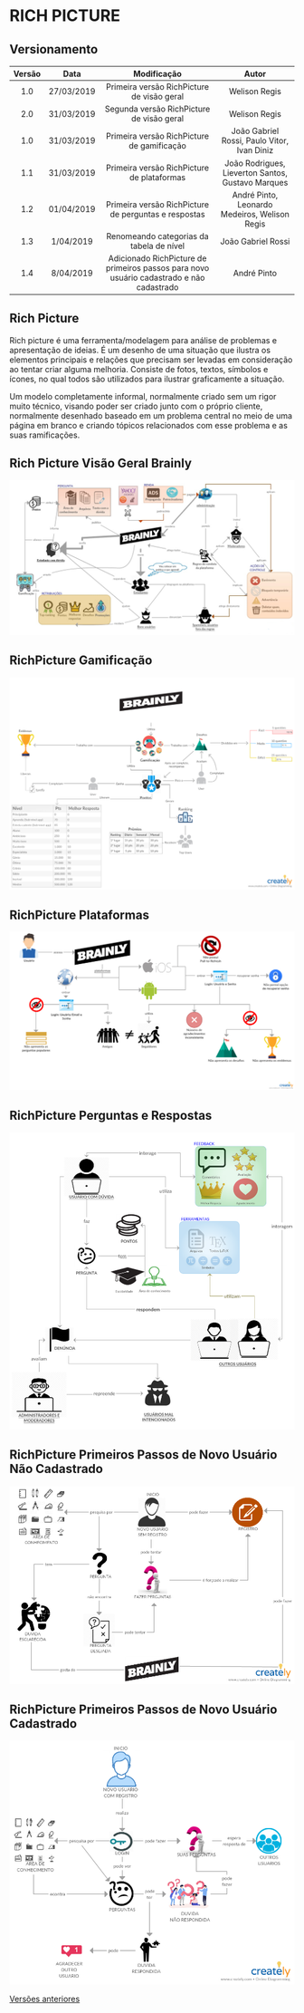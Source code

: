 # RICH PICTURE

## Versionamento

|  Versão | Data | Modificação | Autor |
|  :------: | :------: | :------: | :------: |
| 1.0 | 27/03/2019 | Primeira versão RichPicture de visão geral | Welison Regis |
| 2.0 | 31/03/2019 | Segunda versão RichPicture de visão geral | Welison Regis |
| 1.0 | 31/03/2019 | Primeira versão RichPicture de gamificação | João Gabriel Rossi, Paulo Vitor, Ivan Diniz |
| 1.1 | 31/03/2019 | Primeira versão RichPicture de plataformas | João Rodrigues, Lieverton Santos, Gustavo Marques |
| 1.2 | 01/04/2019 | Primeira versão RichPicture de perguntas e respostas | André Pinto, Leonardo Medeiros, Welison Regis |
| 1.3 | 1/04/2019 | Renomeando categorias da tabela de nível | João Gabriel Rossi|
| 1.4 | 8/04/2019 | Adicionado RichPicture de primeiros passos para novo usuário cadastrado e não cadastrado | André Pinto |

## Rich Picture

Rich picture é uma ferramenta/modelagem para análise de problemas e apresentação de ideias.
É um desenho de uma situação que ilustra os elementos principais e relações que precisam ser levadas em consideração ao tentar criar alguma melhoria. Consiste de fotos, textos, símbolos e ícones, no qual todos são utilizados para ilustrar graficamente a situação.

Um modelo completamente informal, normalmente criado sem um rigor muito técnico, visando poder ser criado junto com o próprio cliente, normalmente desenhado baseado em um problema central no meio de uma página em branco e criando tópicos relacionados com esse problema e as suas ramificações.


## Rich Picture Visão Geral Brainly

![Visão geral Brainly](images/rich_picture/rich_picture_macro_vision_v2.png)

## RichPicture Gamificação

![Rich picture gamification](images/rich_picture/rich_picture_gamification.jpg)

## RichPicture Plataformas

![Rich picture plataformas](images/rich_picture/rich_picture_diff_platforms.jpg)

## RichPicture Perguntas e Respostas

![Rich picture perguntas e respostas](images/rich_picture/rich_picture_questions_answers.png)

## RichPicture Primeiros Passos de Novo Usuário Não Cadastrado

![Rich picture primeiros passos de novo usuario nao cadastrado](images/rich_picture/rich_picture_primeiros_passos_usuario_nao_cadastrado.png)

## RichPicture Primeiros Passos de Novo Usuário Cadastrado

![Rich picture primeiros passos de novo usuario cadastrado](images/rich_picture/rich_picture_primeiros_passos_usuario_cadastrado.png)

[Versões anteriores](https://welisonr.github.io/2019.1-Requisitos-Brainly/rich_picture_versoes/)
